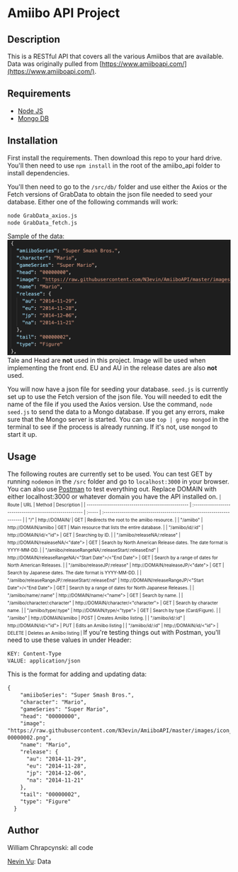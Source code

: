 # Amiibo API Project

## Description

This is a RESTful API that covers all the various Amiibos that are available. Data was originally pulled from [https://www.amiiboapi.com/](https://www.amiiboapi.com/).

## Requirements

- [Node JS](https://nodejs.org/en/)
- [Mongo DB](https://www.mongodb.com/download-center)

## Installation

First install the requirements. Then download this repo to your hard drive. You'll then need to use `npm install` in the root of the amiibo_api folder to install dependencies.

You'll then need to go to the `/src/db/` folder and use either the Axios or the Fetch versions of GrabData to obtain the json file needed to seed your database. Either one of the following commands will work:

```
node GrabData_axios.js
node GrabData_fetch.js
```

Sample of the data:
![Data Sample](images/datasample.png)
Tale and Head are **not** used in this project. Image will be used when implementing the front end. EU and AU in the release dates are also **not** used.

You will now have a json file for seeding your database. `seed.js` is currently set up to use the Fetch version of the json file. You will needed to edit the name of the file if you used the Axios version. Use the command, `node seed.js` to send the data to a Mongo database. If you get any errors, make sure that the Mongo server is started. You can use `top | grep mongod` in the terminal to see if the process is already running. If it's not, use `mongod` to start it up.

## Usage

The following routes are currently set to be used. You can test GET by running `nodemon` in the `/src` folder and go to `localhost:3000` in your browser. You can also use [Postman](https://www.getpostman.com/) to test everything out. Replace DOMAIN with either localhost:3000 or whatever domain you have the API installed on.
<font size="1">
| Route                                              | URL                                                      | Method | Description                                                            |
| -------------------------------------------------- | :------------------------------------------------------- | :----- | :--------------------------------------------------------------------- |
| "/"                                                | http://DOMAIN/                                           | GET    | Redirects the root to the amiibo resource.                             |
| "/amiibo"                                          | http://DOMAIN/amiibo                                     | GET    | Main resource that lists the entire database.                          |
| "/amiibo/id/:id"                                   | http://DOMAIN/id/<"id">                                  | GET    | Searching by ID.                                                       |
| "/amiibo/releaseNA/:release"                       | http://DOMAIN/realeaseNA/<"date">                        | GET    | Search by North American Release dates. The date format is YYYY-MM-DD. |
| "/amiibo/releaseRangeNA/:releaseStart/:releaseEnd" | http://DOMAIN/releaseRangeNA/<"Start Date">/<"End Date"> | GET    | Search by a range of dates for North American Releases.                |
| "/amiibo/releaseJP/:release"                       | http://DOMAIN/realeaseJP/<"date">                        | GET    | Search by Japanese dates. The date format is YYYY-MM-DD.       |
| "/amiibo/releaseRangeJP/:releaseStart/:releaseEnd" | http://DOMAIN/releaseRangeJP/<"Start Date">/<"End Date"> | GET    | Search by a range of dates for North Japanese Releases.                |
| "/amiibo/name/:name"                               | http://DOMAIN/name/<"name">                              | GET    | Search by name.                                                        |
| "/amiibo/character/:character"                     | http://DOMAIN/character/<"character">                    | GET    | Search by character name.                                              |
| "/amiibo/type/:type"                               | http://DOMAIN/type/<"type">                              | GET    | Search by type (Card/Figure).                                          |
| "/amiibo"                                          | http://DOMAIN/amiibo                                     | POST   | Creates Amiibo listing.                                                |
| "/amiibo/id/:id"                                   | http://DOMAIN/id/<"id">                                  | PUT    | Edits an Amiibo listing                                                |
| "/amiibo/id/:id"                                   | http://DOMAIN/id/<"id">                                  | DELETE | Deletes an Amiibo listing                                              |
</font>
If you're testing things out with Postman, you'll need to use these values in under Header:

```
KEY: Content-Type
VALUE: application/json
```

This is the format for adding and updating data:

```
{
    "amiiboSeries": "Super Smash Bros.",
    "character": "Mario",
    "gameSeries": "Super Mario",
    "head": "00000000",
    "image": "https://raw.githubusercontent.com/N3evin/AmiiboAPI/master/images/icon_00000000-00000002.png",
    "name": "Mario",
    "release": {
      "au": "2014-11-29",
      "eu": "2014-11-28",
      "jp": "2014-12-06",
      "na": "2014-11-21"
    },
    "tail": "00000002",
    "type": "Figure"
  }
```

## Author

William Chrapcynski: all code

[Nevin Vu](https://www.amiiboapi.com/): Data
